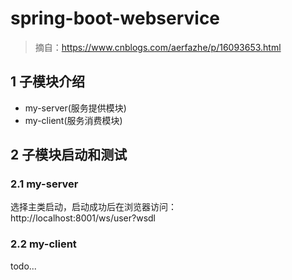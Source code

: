 # spring-boot-webservice
> 摘自：https://www.cnblogs.com/aerfazhe/p/16093653.html

## 1 子模块介绍
* my-server(服务提供模块)
* my-client(服务消费模块)

## 2 子模块启动和测试
### 2.1 my-server
选择主类启动，启动成功后在浏览器访问：  
http://localhost:8001/ws/user?wsdl

### 2.2 my-client
todo...